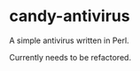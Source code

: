 candy-antivirus
===============

A simple antivirus written in Perl.

Currently needs to be refactored.
